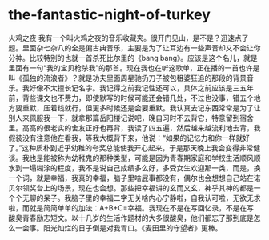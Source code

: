 # the-fantastic-night-of-turkey
火鸡之夜
我有一个叫火鸡之夜的音乐收藏夹。很开门见山，是不是？迅速点了题。里面杂七杂八的全是偏古典音乐，主要是为了让耳边有一些声音却又不会让你分神。比较特别的也就一首杀死比尔里的《bang bang》。应该是这个名儿，就是里面有一句“我的宝贝枪杀我”的那首。现在我也在听这歌单，正在播的一首也许是叫《孤独的流浪者》？就是功夫里面周星驰扔刀子被包租婆狂追的那段的背景音乐。我好像不太擅长记名字。我记得之前我记性还可以，具体之前应该是三五年前，背些课文也不费力，即使默写的时候可能还会错几处，不过也没事，错五个地方要重默，压着线就行，但更多时候还是会要重默。我认真去记东西常常是为了让别人来佩服我一下，就拿那篇岳阳楼记说吧，晚自习时不去背它，特意留到宿舍里。高高的很老实的舍友正好也再背，我读了四五遍，然后越来越流利地去背，我假装没有注意他在看我，等我大概背下来，他说：“如果的记忆力和你一样就好了。”这种质朴到近乎幼稚的夸奖总能使我开心起来，于是那天晚上我会变得非常健谈。我也是能被称为幼稚鬼的那种类型，可能是因为青春期家庭和学校生活顺风顺水到一塌糊涂的程度，我不是说自己成绩多么好，多受女生欢迎那一类，而是，换一个词，就是幸福，我真的幸福，脑子里啥屁事都没有，偶尔也会想想自己站在诺贝尔领奖台上的场景，现在也会想。那些把幸福讲的玄而又玄，神乎其神的都是一个个无聊的呆子。我脑子里的幸福二字无关啥内心宁静啦，自我认可啦，无欲无求啦，而就是简简单单的加法：A+B+C=幸福。我现在不是在写回忆录，不是在写酸臭青春励志短文。以十几岁的生活作题材的大多很酸臭，他们都忘了那到底是怎么一会事。阳光灿烂的日子倒是对我胃口。《麦田里的守望者》更棒。
